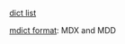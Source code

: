 [dict list](https://mdx.mdict.org/%E6%8C%89%E8%AF%8D%E5%85%B8%E8%AF%AD%E7%A7%8D%E6%9D%A5%E5%88%86%E7%B1%BB/%E8%8B%B1%E8%AF%AD/%E6%99%AE%E9%80%9A%E8%AF%8D%E5%85%B8/)

[mdict format](https://github.com/csarron/mdict-analysis): MDX and MDD

